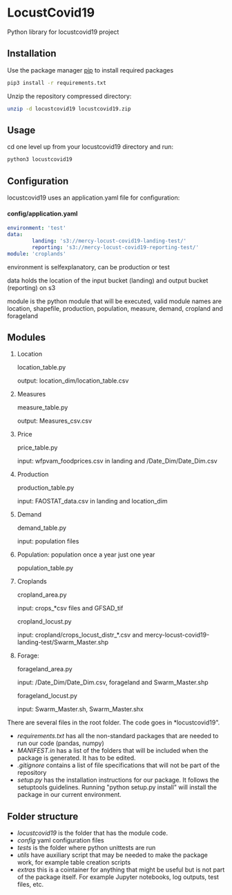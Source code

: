 # LocustCovid19

Python library for locustcovid19 project

## Installation

Use the package manager [pip](https://pip.pypa.io/en/stable/) to install required packages

```bash
pip3 install -r requirements.txt
```

Unzip the repository compressed directory:

```bash
unzip -d locustcovid19 locustcovid19.zip
```

## Usage

cd one level up from your locustcovid19 directory and run:

```bash
python3 locustcovid19 
```

## Configuration

locustcovid19 uses an application.yaml file for configuration:

#### config/application.yaml

```yaml
environment: 'test'
data:
        landing: 's3://mercy-locust-covid19-landing-test/'
        reporting: 's3://mercy-locust-covid19-reporting-test/'
module: 'croplands'
```

environment is selfexplanatory, can be production or test

data holds the location of the input bucket (landing) and output bucket (reporting) on s3

module is the python module that will be executed, valid module names are location, shapefile, production, population, measure, demand, cropland and forageland

## Modules

1. Location 

   location_table.py  

   output: location_dim/location_table.csv


2. Measures 

   measure_table.py  

   output:  Measures_csv.csv 
     
3. Price 

   price_table.py 

   input: wfpvam_foodprices.csv in landing and /Date_Dim/Date_Dim.csv

4. Production

   production_table.py  
   
   input: FAOSTAT_data.csv in landing and location_dim 

5. Demand 

   demand_table.py 
   
   input: population files 
   
6. Population: population once a year just one year 

   population_table.py  
   
7. Croplands
  
   cropland_area.py

   input: crops_*csv files and GFSAD_tif
 
   cropland_locust.py  

   input: cropland/crops_locust_distr_*.csv and mercy-locust-covid19-landing-test/Swarm_Master.shp 

8. Forage:

   forageland_area.py  

   input: /Date_Dim/Date_Dim.csv, forageland and Swarm_Master.shp
   
   forageland_locust.py 
   
   input: Swarm_Master.sh, Swarm_Master.shx

There are several files in the root folder. The code goes in *locustcovid19".

- *requirements.txt* has all the non-standard packages that are needed to run our code (pandas, numpy)
- *MANIFEST.in* has a list of the folders that will be included when the package is generated. It has to be edited.
- *.gitignore* contains a list of file specifications that will not be part of the repository
- *setup.py* has the installation instructions for our package. It follows the setuptools guidelines. Running "python setup.py install" will install the package in our current environment.

## Folder structure
- *locustcovid19* is the folder that has the module code. 
- *config* yaml configuration files
- *tests* is the folder where python unittests are run
- *utils* have auxiliary script that may be needed to make the package work, for example table creation scripts
- *extras* this is a cointainer for anything that might be useful but is not part of the package itself. For example Jupyter notebooks, log outputs, test files, etc.

